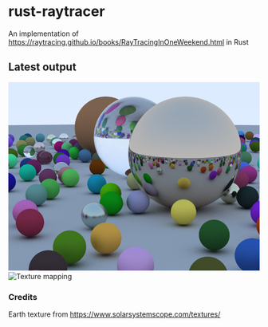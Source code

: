 # rust-raytracer

An implementation of https://raytracing.github.io/books/RayTracingInOneWeekend.html in Rust

## Latest output
![Latest output](raytracer/output/cover.png)
![Texture mapping](raytracer/output/earth.png)


### Credits
Earth texture from https://www.solarsystemscope.com/textures/
